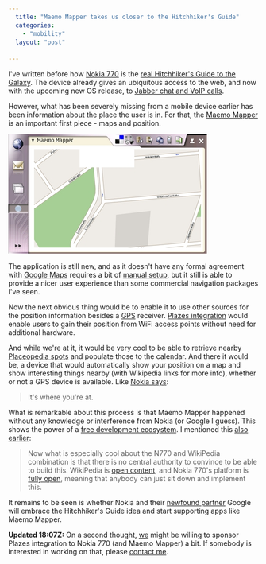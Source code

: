 ```yaml
---
  title: "Maemo Mapper takes us closer to the Hitchhiker's Guide"
  categories: 
    - "mobility"
  layout: "post"

---
```

I've written before how [Nokia 770][2] is the [real Hitchhiker's Guide to the Galaxy][1]. The device already gives an ubiquitous access to the web, and now with the upcoming new OS release, to [Jabber chat and VoIP calls][3].

However, what has been severely missing from a mobile device earlier has been information about the place the user is in. For that, the [Maemo Mapper][4] is an important first piece - maps and position.

![Navigating in Eira with Maemo Mapper](/files/maemo-mapper.jpg)

The application is still new, and as it doesn't have any formal agreement with [Google Maps][6] requires a bit of [manual setup][5], but it still is able to provide a nicer user experience than some commercial navigation packages I've seen.

Now the next obvious thing would be to enable it to use other sources for the position information besides a [GPS][8] receiver. [Plazes integration][7] would enable users to gain their position from WiFi access points without need for additional hardware.

And while we're at it, it would be very cool to be able to retrieve nearby [Placeopedia spots][9] and populate those to the calendar. And there it would be, a device that would automatically show your position on a map and show interesting things nearby (with Wikipedia links for more info), whether or not a GPS device is available. Like [Nokia says][2]:

> It's where you're at.

What is remarkable about this process is that Maemo Mapper happened without any knowledge or interference from Nokia (or Google I guess). This shows the power of a [free development ecosystem][10]. I mentioned this [also earlier][1]:

> Now what is especially cool about the N770 and WikiPedia combination is that there is no central authority to convince to be able to build this. WikiPedia is [open content][11], and Nokia 770's platform is [fully open][12], meaning that anybody can just sit down and implement this.

It remains to be seen is whether Nokia and their [newfound partner][13] Google will embrace the Hitchhiker's Guide idea and start supporting apps like Maemo Mapper.

__Updated 18:07Z:__ On a second thought, [we][14] might be willing to sponsor Plazes integration to Nokia 770 (and Maemo Mapper) a bit. If somebody is interested in working on that, please [contact me][15].

[1]: http://bergie.iki.fi/blog/the-real-hitchhiker-s-guide-to-the-galaxy.html
[2]: http://www.nokia.com/770
[3]: http://press.nokia.com/PR/200605/1051308_5.html
[4]: http://gnuite.com:8080/nokia770/maemo-mapper/
[5]: http://www.internettablettalk.com/forums/showthread.php?t=1947&page=1&pp=10
[6]: http://maps.google.com/
[7]: http://beta.plazes.com/api/plazes/
[8]: http://en.wikipedia.org/wiki/GPS
[9]: http://www.placeopedia.com/data/
[10]: http://bergie.iki.fi/blog/maemo-and-free-software-innovation.html
[11]: http://en.wikipedia.org/wiki/Wikipedia:Copyrights
[12]: http://www.maemo.org/
[13]: http://www.internettablettalk.com/content/view/175/2
[14]: http://www.nemein.com/en/
[15]: http://bergie.iki.fi/about/contact/